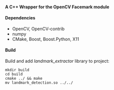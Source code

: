 #### A C++ Wrapper for the OpenCV Facemark module

#### Dependencies
* OpenCV, OpenCV-contrib
* numpy
* CMake, Boost, Boost.Python, X11
#### Build
Build and add <i>landmark_extractor</i> library to project:

    mkdir build
    cd build
    cmake ../ && make
    mv landmark_detection.so ../../
    
